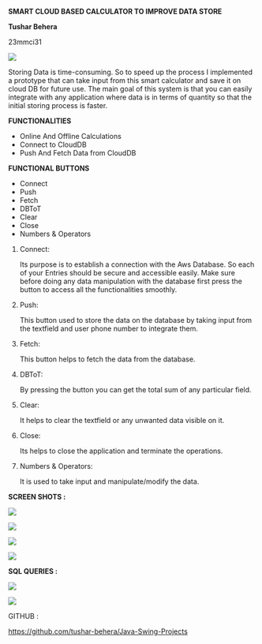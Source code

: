 **SMART CLOUD BASED CALCULATOR TO IMPROVE DATA STORE**

**Tushar Behera**

23mmci31

![](Aspose.Words.a7c89a34-a465-44e5-bded-d1c607c7b6ef.001.png)

Storing Data is time-consuming. So to speed up the process I implemented a prototype that can take input from this smart calculator and save it on cloud DB for future use. The main goal of this system is that you can easily integrate with any application where data is in terms of quantity so that the initial storing process is faster.

**FUNCTIONALITIES** 

- Online And Offline Calculations
- Connect to CloudDB
- Push And Fetch Data from CloudDB

**FUNCTIONAL BUTTONS**

- Connect
- Push
- Fetch
- DBToT
- Clear
- Close
- Numbers & Operators

1. Connect:

   Its purpose is to establish a connection with the Aws Database. So each of your Entries should be secure and accessible easily. Make sure before doing any data manipulation with the database first press the button to access all the functionalities smoothly.

2. Push:

   This button used to store the data on the database by taking input from the textfield and user phone number to integrate them.

3. Fetch:

   This button helps to fetch the data from the database.

4. DBToT:

   By pressing the button you can get the total sum of any particular field.

5. Clear:

   It helps to clear the textfield or any unwanted data visible on it.

6. Close:

   Its helps to close the application and terminate the operations.

7. Numbers & Operators:

   It is used to take  input and manipulate/modify the data.
 



**SCREEN SHOTS :**

![](Aspose.Words.a7c89a34-a465-44e5-bded-d1c607c7b6ef.002.png)

![](Aspose.Words.a7c89a34-a465-44e5-bded-d1c607c7b6ef.003.png)

![](Aspose.Words.a7c89a34-a465-44e5-bded-d1c607c7b6ef.004.png)

![](Aspose.Words.a7c89a34-a465-44e5-bded-d1c607c7b6ef.005.png)

**SQL QUERIES :**

![](Aspose.Words.a7c89a34-a465-44e5-bded-d1c607c7b6ef.006.jpeg)

![](Aspose.Words.a7c89a34-a465-44e5-bded-d1c607c7b6ef.007.jpeg)

GITHUB :

https://github.com/tushar-behera/Java-Swing-Projects
